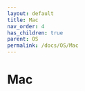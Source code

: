 ```yaml
---
layout: default
title: Mac
nav_order: 4
has_children: true
parent: OS
permalink: /docs/OS/Mac
---
```


# Mac